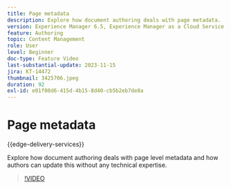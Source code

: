 ```yaml
---
title: Page metadata
description: Explore how document authoring deals with page metadata.
version: Experience Manager 6.5, Experience Manager as a Cloud Service
feature: Authoring
topic: Content Management
role: User
level: Beginner
doc-type: Feature Video
last-substantial-update: 2023-11-15
jira: KT-14472
thumbnail: 3425706.jpeg
duration: 92
exl-id: e01f08d6-415d-4b15-8d40-cb5b2eb7de8a
---
```

# Page metadata

{{edge-delivery-services}}

Explore how document authoring deals with page level metadata and how authors can update this without any technical expertise.

>[!VIDEO](https://video.tv.adobe.com/v/3425706/?learn=on)
